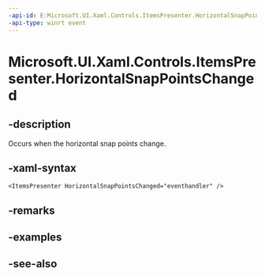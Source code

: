 ```yaml
---
-api-id: E:Microsoft.UI.Xaml.Controls.ItemsPresenter.HorizontalSnapPointsChanged
-api-type: winrt event
---
```


<!-- Event syntax
public event Windows.Foundation.EventHandler HorizontalSnapPointsChanged<object>
-->

# Microsoft.UI.Xaml.Controls.ItemsPresenter.HorizontalSnapPointsChanged

## -description
Occurs when the horizontal snap points change.

## -xaml-syntax
```xaml
<ItemsPresenter HorizontalSnapPointsChanged="eventhandler" />
```


## -remarks

## -examples

## -see-also
